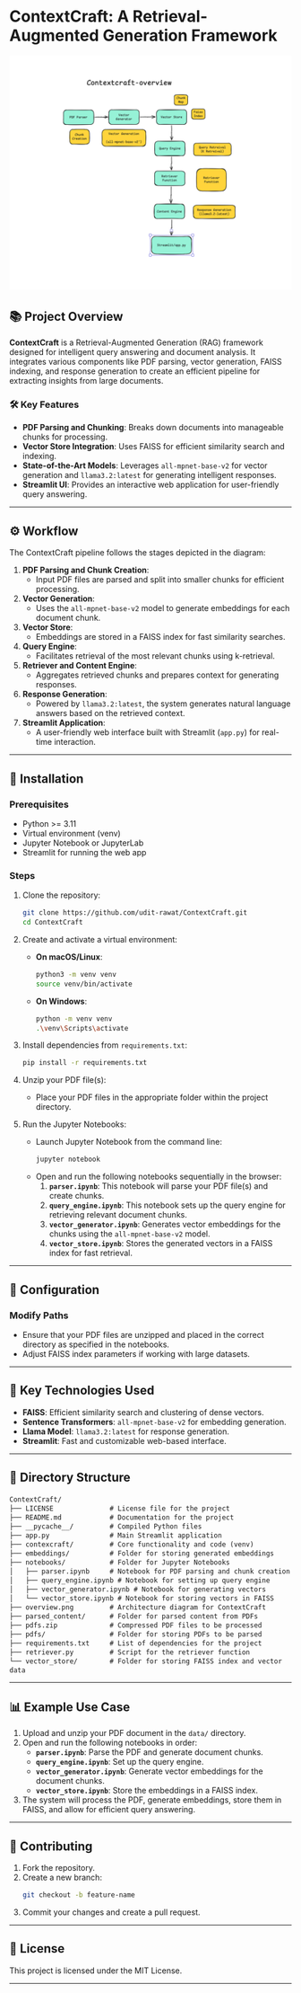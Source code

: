 # ContextCraft: A Retrieval-Augmented Generation Framework

![ContextCraft Overview](overview.png)

## 📚 Project Overview

**ContextCraft** is a Retrieval-Augmented Generation (RAG) framework designed for intelligent query answering and document analysis. It integrates various components like PDF parsing, vector generation, FAISS indexing, and response generation to create an efficient pipeline for extracting insights from large documents.

### 🛠️ Key Features

- **PDF Parsing and Chunking**: Breaks down documents into manageable chunks for processing.
- **Vector Store Integration**: Uses FAISS for efficient similarity search and indexing.
- **State-of-the-Art Models**: Leverages `all-mpnet-base-v2` for vector generation and `llama3.2:latest` for generating intelligent responses.
- **Streamlit UI**: Provides an interactive web application for user-friendly query answering.

---

## ⚙️ Workflow

The ContextCraft pipeline follows the stages depicted in the diagram:

1. **PDF Parsing and Chunk Creation**:
   - Input PDF files are parsed and split into smaller chunks for efficient processing.
2. **Vector Generation**:
   - Uses the `all-mpnet-base-v2` model to generate embeddings for each document chunk.
3. **Vector Store**:
   - Embeddings are stored in a FAISS index for fast similarity searches.
4. **Query Engine**:
   - Facilitates retrieval of the most relevant chunks using k-retrieval.
5. **Retriever and Content Engine**:
   - Aggregates retrieved chunks and prepares context for generating responses.
6. **Response Generation**:
   - Powered by `llama3.2:latest`, the system generates natural language answers based on the retrieved context.
7. **Streamlit Application**:
   - A user-friendly web interface built with Streamlit (`app.py`) for real-time interaction.

---

## 🚀 Installation

### Prerequisites

- Python >= 3.11
- Virtual environment (venv)
- Jupyter Notebook or JupyterLab
- Streamlit for running the web app

### Steps

1. Clone the repository:

   ```bash
   git clone https://github.com/udit-rawat/ContextCraft.git
   cd ContextCraft
   ```

2. Create and activate a virtual environment:

   - **On macOS/Linux**:
     ```bash
     python3 -m venv venv
     source venv/bin/activate
     ```
   - **On Windows**:
     ```bash
     python -m venv venv
     .\venv\Scripts\activate
     ```

3. Install dependencies from `requirements.txt`:

   ```bash
   pip install -r requirements.txt
   ```

4. Unzip your PDF file(s):

   - Place your PDF files in the appropriate folder within the project directory.

5. Run the Jupyter Notebooks:
   - Launch Jupyter Notebook from the command line:
     ```bash
     jupyter notebook
     ```
   - Open and run the following notebooks sequentially in the browser:
     1. **`parser.ipynb`**: This notebook will parse your PDF file(s) and create chunks.
     2. **`query_engine.ipynb`**: This notebook sets up the query engine for retrieving relevant document chunks.
     3. **`vector_generator.ipynb`**: Generates vector embeddings for the chunks using the `all-mpnet-base-v2` model.
     4. **`vector_store.ipynb`**: Stores the generated vectors in a FAISS index for fast retrieval.

---

## 🔧 Configuration

### Modify Paths

- Ensure that your PDF files are unzipped and placed in the correct directory as specified in the notebooks.
- Adjust FAISS index parameters if working with large datasets.

---

## 🌟 Key Technologies Used

- **FAISS**: Efficient similarity search and clustering of dense vectors.
- **Sentence Transformers**: `all-mpnet-base-v2` for embedding generation.
- **Llama Model**: `llama3.2:latest` for response generation.
- **Streamlit**: Fast and customizable web-based interface.

---

## 📂 Directory Structure

```
ContextCraft/
├── LICENSE              # License file for the project
├── README.md            # Documentation for the project
├── __pycache__/         # Compiled Python files
├── app.py               # Main Streamlit application
├── contexcraft/         # Core functionality and code (venv)
├── embeddings/          # Folder for storing generated embeddings
├── notebooks/           # Folder for Jupyter Notebooks
│   ├── parser.ipynb     # Notebook for PDF parsing and chunk creation
│   ├── query_engine.ipynb # Notebook for setting up query engine
│   ├── vector_generator.ipynb # Notebook for generating vectors
│   └── vector_store.ipynb # Notebook for storing vectors in FAISS
├── overview.png         # Architecture diagram for ContextCraft
├── parsed_content/      # Folder for parsed content from PDFs
├── pdfs.zip             # Compressed PDF files to be processed
├── pdfs/                # Folder for storing PDFs to be parsed
├── requirements.txt     # List of dependencies for the project
├── retriever.py         # Script for the retriever function
└── vector_store/        # Folder for storing FAISS index and vector data

```

---

## 📊 Example Use Case

1. Upload and unzip your PDF document in the `data/` directory.
2. Open and run the following notebooks in order:
   - **`parser.ipynb`**: Parse the PDF and generate document chunks.
   - **`query_engine.ipynb`**: Set up the query engine.
   - **`vector_generator.ipynb`**: Generate vector embeddings for the document chunks.
   - **`vector_store.ipynb`**: Store the embeddings in a FAISS index.
3. The system will process the PDF, generate embeddings, store them in FAISS, and allow for efficient query answering.

---

## 🤝 Contributing

1. Fork the repository.
2. Create a new branch:
   ```bash
   git checkout -b feature-name
   ```
3. Commit your changes and create a pull request.

---

## 📜 License

This project is licensed under the MIT License.

---
